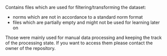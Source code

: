 Contains files which are used for filtering/transforming the dataset:
- norms which are not in accordance to a standard norm format
- files which are partially empty and might not be used for learning later on

Those were mainly used for manual data processing and keeping the track of the processing state. If you want to access them please contact the owner of the repository.
